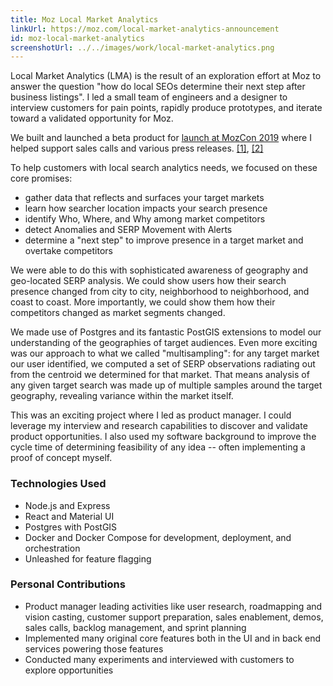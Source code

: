```yaml
---
title: Moz Local Market Analytics
linkUrl: https://moz.com/local-market-analytics-announcement
id: moz-local-market-analytics
screenshotUrl: ../../images/work/local-market-analytics.png
---
```


Local Market Analytics (LMA) is the result of an exploration effort at Moz to
answer the question "how do local SEOs determine their next step after business
listings". I led a small team of engineers and a designer to interview
customers for pain points, rapidly produce prototypes, and iterate toward a
validated opportunity for Moz.

We built and launched a beta product for [launch at MozCon
2019](https://moz.com/learn/seo/local-market-analytics-opportunities) where I
helped support sales calls and various press releases.
[[1]](https://www.businesswire.com/news/home/20190715005747/en/MozCon-2019-Moz-Announces-Local-Market-Analytics-Giving-Users-Understanding-Into-True-Local-Competitors-and-Market-Performance),
[[2]](https://uberall.com/en-gb/resources/blog/industry-insights-big-announcement-at-mozcon-take-a-sneak-peek-at-local-market-analytics)

To help customers with local search analytics needs, we focused on these core
promises:

- gather data that reflects and surfaces your target markets
- learn how searcher location impacts your search presence
- identify Who, Where, and Why among market competitors
- detect Anomalies and SERP Movement with Alerts
- determine a "next step" to improve presence in a target market and overtake
  competitors

We were able to do this with sophisticated awareness of geography and
geo-located SERP analysis. We could show users how their search presence changed
from city to city, neighborhood to neighborhood, and coast to coast. More
importantly, we could show them how their competitors changed as market segments
changed.

We made use of Postgres and its fantastic PostGIS extensions to model our
understanding of the geographies of target audiences. Even more exciting was our
approach to what we called "multisampling": for any target market our user
identified, we computed a set of SERP observations radiating out from the
centroid we determined for that market. That means analysis of any given target
search was made up of multiple samples around the target geography, revealing
variance within the market itself.

This was an exciting project where I led as product manager. I could leverage my
interview and research capabilities to discover and validate product
opportunities. I also used my software background to improve the cycle time
of determining feasibility of any idea -- often implementing a proof of concept
myself.

### Technologies Used

- Node.js and Express
- React and Material UI
- Postgres with PostGIS
- Docker and Docker Compose for development, deployment, and orchestration
- Unleashed for feature flagging

### Personal Contributions

- Product manager leading activities like user research, roadmapping and vision
  casting, customer support preparation, sales enablement, demos, sales calls,
  backlog management, and sprint planning
- Implemented many original core features both in the UI and in back end
  services powering those features
- Conducted many experiments and interviewed with customers to explore
  opportunities
